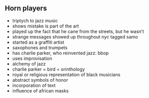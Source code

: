 <!-- order:7 -->
## Horn players
- triptych to jazz music
- shows mistake is part of the art
- played up the fact that he cane from the streets, but he wasn’t 
- strange messages showed up throughout nyc tagged samo
- started as a graffiti artist
- saxophones and trumpets
- has charlie parker, who reinvented jazz: bbop
- uses improvisation
- alchemy of jazz
- charlie parker = bird = orinthology
- royal or religious representation of black musicians
- abstract symbols of honor
- incorporation of text
- influence of african masks

